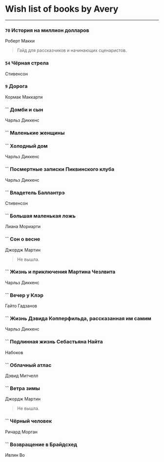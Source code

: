 # Wish list of books by Avery
---

### `70` История на миллион долларов
Роберт Макки
> Гайд для рассказчиков и начинающих сценаристов.

### `54` Чёрная стрела
Стивенсон

### `9` Дорога
Кормак Маккарти

### `` Домби и сын
Чарльз Диккенс

### `` Маленькие женщины

### `` Холодный дом
Чарльз Диккенс

### `` Посмертные записки Пиквинского клуба
Чарльз Диккенс

### `` Владетель Баллантрэ
Стивенсон

### `` Большая маленькая ложь
Лиана Мориарти

### `` Сон о весне
Джордж Мартин
> Не вышла.

### `` Жизнь и приключения Мартина Чезлвита
Чарльз Диккенс

### `` Вечер у Клэр
Гайто Гадзанов

### `` Жизнь Дэвида Копперфильда, рассказанная им самим
Чарльз Диккенс

### `` Подлинная жизнь Себастьяна Найта
Набоков

### `` Облачный атлас
Дэвид Митчелл

### `` Ветра зимы
Джордж Мартин
> Не вышла.

### `` Чёрный человек
Ричард Морган

### `` Возвращение в Брайдсхед
Ивлин Во

